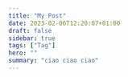 ```yaml
---
title: "My Post"
date: 2023-02-06T12:20:07+01:00
draft: false
sidebar: true
tags: ["Tag"]
hero: ""
summary: "ciao ciao ciao"
---
```

